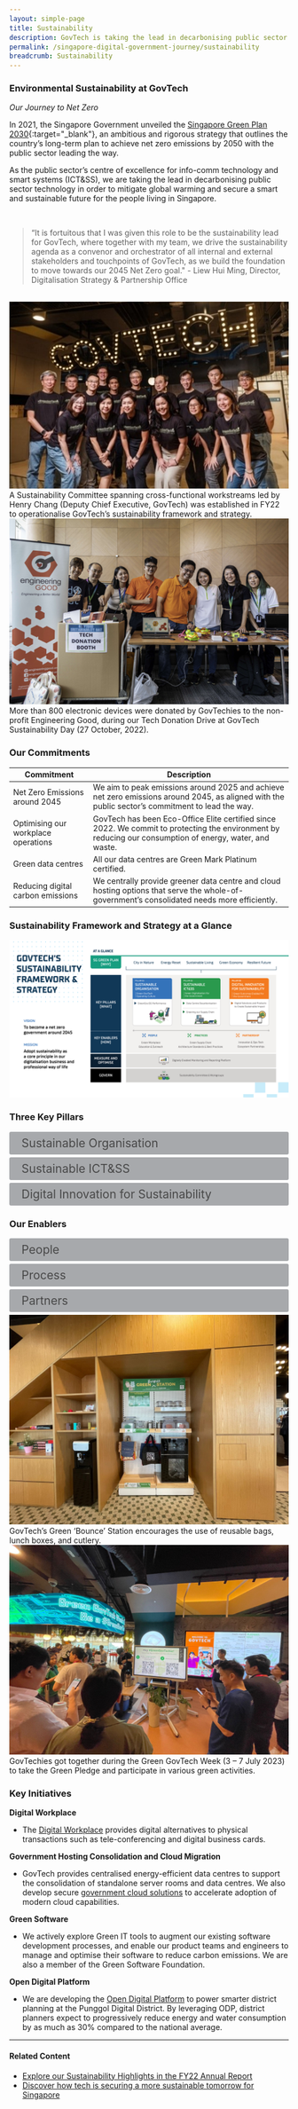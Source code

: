 ```yaml
---
layout: simple-page
title: Sustainability
description: GovTech is taking the lead in decarbonising public sector technology in order to mitigate global warming and secure a smart and sustainable future for Singapore.
permalink: /singapore-digital-government-journey/sustainability
breadcrumb: Sustainability
---
```


### Environmental Sustainability at GovTech

*Our Journey to Net Zero*

In 2021, the Singapore Government unveiled the [Singapore Green Plan 2030](https://www.greenplan.gov.sg/){:target="_blank"}, an ambitious and rigorous strategy that outlines the country’s long-term plan to achieve net zero emissions by 2050 with the public sector leading the way. 

As the public sector’s centre of excellence for info-comm technology and smart systems (ICT&SS), we are taking the lead in decarbonising public sector technology in order to mitigate global warming and secure a smart and sustainable future for the people living in Singapore.

<br>

> “It is fortuitous that I was given this role to be the sustainability lead for GovTech, where together with my team, we drive the sustainability agenda as a convenor and orchestrator of all internal and external stakeholders and touchpoints of GovTech, as we build the foundation to move towards our 2045 Net Zero goal." - Liew Hui Ming, Director, Digitalisation Strategy & Partnership Office

<br>

<div class="row">
	<div class="col is-6">
		<figure style="margin:0;">
			<img src="/images/GovTech-Sustainability-Committee1.jpg" alt="GovTech Sustainability Committee"/>	
			<figcaption>A Sustainability Committee spanning cross-functional workstreams led by Henry Chang (Deputy Chief Executive, GovTech) was established in FY22 to operationalise GovTech’s sustainability framework and strategy.</figcaption>
		</figure>
	</div>
	<div class="col is-6">
		<figure style="margin:0;">
			<img src="/images/GovTech-Sustainability-Day-2022.png" alt="GovTech Sustainability Day 2022"/>
			<figcaption>More than 800 electronic devices were donated by GovTechies to the non-profit Engineering Good, during our Tech Donation Drive at  GovTech Sustainability Day (27 October, 2022).</figcaption>
		</figure>
	</div>
</div>


### Our Commitments

| Commitment                                    | Description                                                                                                                                                                |
|------------------------------------------------|----------------------------------------------------------------------------------------------------------------------------------------------------------------------------|
|     Net Zero Emissions around 2045             |     We aim to peak emissions around 2025   and achieve net zero emissions around 2045, as aligned with the public   sector’s commitment to lead the way.                   |
|     Optimising our workplace operations        |     GovTech has been Eco-Office Elite   certified since 2022. We commit to protecting the environment by reducing our   consumption of energy, water, and waste.           |
|     Green data centres                         |     All our data centres are Green Mark   Platinum certified.                                                                                                              |
|     Reducing digital carbon emissions          |     We centrally provide greener data   centre and cloud hosting options that serve the whole-of-government’s   consolidated needs more efficiently.                       |


### Sustainability Framework and Strategy at a Glance

![GovTech Sustainability Framework](/images/GovTech-Sustainability-Framework.jpg)


<style>

input {
	display: none;
}
label {
	display: block;
	padding: 8px 22px;
	margin: 0 0 5px 0;
	cursor: pointor;
	background: #a7a9ac;
	border-radius: 3px;
	color: #484848;
	transition: ease .5s;
	font-size: 1.5em;
}

label:hover {
	background: #B41E8E;
	color: #FFF;
}

.accordion-content {
	/* background: #a7a9ac; */
	padding: 10px 0px 30px 30px;
	/* border: 1px solid #484848; */
	margin: 0 0 1px 0;
	border-radius: 3px;
}

input + label + .accordion-content {
	display: none;
}

input:checked + label + .accordion-content {
	display: none;
}

input:checked + label + .accordion-content {
	display: block;
}

</style>
<!-- End of accordion -->


### Three Key Pillars

<div>
	<input type="checkbox" id="title1"  /><label for="title1">Sustainable Organisation</label>
	<div class="accordion-content">
		<p>We prioritise ethical practices and sustainable operations in every aspect of our operations, where we actively reduce, reuse, recycle and remove any unnecessary wastage.</p>
	</div>
	<input type="checkbox" id="title2"  /><label for="title2">Sustainable ICT&SS</label>
	<div class="accordion-content">
		<p>We incorporate green practices and technologies into our hardware selection and software development approaches to provide more eco-conscious solutions.</p>
	</div>
	<input type="checkbox" id="title3"  /><label for="title3">Digital Innovation for Sustainability</label>
	<div class="accordion-content">
		<p>We empower the Singapore Government’s net zero journey with innovative digital solutions that make a positive impact on the environment.</p>
	</div>
</div>


### Our Enablers 

<div>
	<input type="checkbox" id="title4"  /><label for="title4">People</label>
	<div class="accordion-content">
		<p>Empowering all GovTech Leaders and GovTechies to drive eco-conscious practices across business lines, consuming fewer resources, and fostering a sustainable culture.</p>
	</div>
	<input type="checkbox" id="title5"  /><label for="title5">Process</label>
	<div class="accordion-content">
		<p>Embedding sustainable standards, processes, and tools within the software development lifecycle to achieve sustainability by design while ensuring high service reliability and performance.</p>
	</div>
	<input type="checkbox" id="title6"  /><label for="title6">Partners</label>
	<div class="accordion-content">
		<p>Engaging and collaborating with suppliers, industry peers, public officers, and citizens to drive the innovation and adoption of sustainable technology solutions and approaches.</p>
	</div>
</div>


<div class="row">
	<div class="col is-6">
		<figure style="margin:0;">
			<img src="/images/GovTech-Green-Bounce-Station.jpg" alt="GovTech Green Bounce Station"/>	
			<figcaption>GovTech’s Green ‘Bounce’ Station encourages the use of reusable bags, lunch boxes, and cutlery.</figcaption>
		</figure>
	</div>
	<div class="col is-6">
		<figure style="margin:0;">
			<img src="/images/Green-GovTech-Week-2023.jpg" alt="Green GovTech Week 2023"/>
			<figcaption>GovTechies got together during the Green GovTech Week (3 – 7 July 2023) to take the Green Pledge and participate in various green activities.</figcaption>
		</figure>
	</div>
</div>


### Key Initiatives 

**Digital Workplace**
* The [Digital Workplace](https://www.tech.gov.sg/products-and-services/digital-workplace/) provides digital alternatives to physical transactions such as tele-conferencing and digital business cards.

**Government Hosting Consolidation and Cloud Migration**
* GovTech provides centralised energy-efficient data centres to support the consolidation of standalone server rooms and data centres.  We also develop secure [government cloud solutions](https://www.tech.gov.sg/capability-centre-gig) to accelerate adoption of modern cloud capabilities. 

**Green Software**
* We actively explore Green IT tools to augment our existing software development processes, and enable our product teams and engineers to manage and optimise their software to reduce carbon emissions. We are also a member of the Green Software Foundation. 

**Open Digital Platform**
* We are developing the [Open Digital Platform](https://www.tech.gov.sg/media/technews/building-an-operating-system-for-punggol-digital-district) to power smarter district planning at the Punggol Digital District. By leveraging ODP, district planners expect to progressively reduce energy and water consumption by as much as 30% compared to the national average.

--- 

#### **Related Content**

* [Explore our Sustainability Highlights in the FY22 Annual Report](https://www.tech.gov.sg/files/media/corporate-publications/2022_GovTech_AR_Main.pdf)
* [Discover how tech is securing a more sustainable tomorrow for Singapore](https://www.tech.gov.sg/media/technews/how-tech-is-securing-a-more-sustainable-tomorrow-for-singapore)


